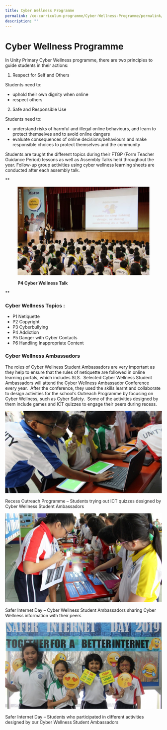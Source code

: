 ```yaml
---
title: Cyber Wellness Programme
permalink: /co-curriculum-programme/Cyber-Wellness-Programme/permalink/
description: ""
---
```

Cyber Wellness Programme
========================

In Unity Primary Cyber Wellness programme, there are two principles to guide students in their actions:

1) Respect for Self and Others

Students need to:

*   uphold their own dignity when online
*   respect others

2) Safe and Responsible Use

Students need to:

*   understand risks of harmful and illegal online behaviours, and learn to protect themselves and to avoid online dangers
*   evaluate consequences of online decisions/behaviours and make responsible choices to protect themselves and the community

Students are taught the different topics during their FTGP (Form Teacher Guidance Period) lessons as well as Assembly Talks held throughout the year. Follow-up group activities using cyber wellness learning sheets are conducted after each assembly talk.

**

<figure>

![](/images/P4Cybewellness-1-600x400.jpeg)

<figcaption> <strong> P4 Cyber Wellness Talk </strong> </figcaption>

</figure>

**

### **Cyber Wellness Topics :**

*   P1 Netiquette
*   P2 Copyright
*   P3 Cyberbullying
*   P4 Addiction
*   P5 Danger with Cyber Contacts
*   P6 Handling Inappropriate Content

### **Cyber Wellness Ambassadors**

The roles of Cyber Wellness Student Ambassadors are very important as they help to ensure that the rules of netiquette are followed in online learning portals, which includes SLS.  Selected Cyber Wellness Student Ambassadors will attend the Cyber Wellness Ambassador Conference every year.  After the conference, they used the skills learnt and collaborate to design activities for the school’s Outreach Programme by focusing on Cyber Wellness, such as Cyber Safety.  Some of the activities designed by them include games and ICT quizzes to engage their peers during recess.

![](/images/CW_1-600x314.png)

Recess Outreach Programme – Students trying out ICT quizzes designed by Cyber Wellness Student Ambassadors

![](/images/CW_2-600x339.png)

Safer Internet Day – Cyber Wellness Student Ambassadors sharing Cyber Wellness information with their peers

![](/images/CW_3-600x330.png)

Safer Internet Day – Students who participated in different activities designed by our Cyber Wellness Student Ambassadors